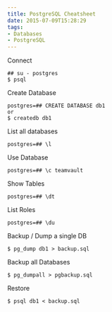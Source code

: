 ```yaml
---
title: PostgreSQL Cheatsheet
date: 2015-07-09T15:28:29
tags: 
- Databases
- PostgreSQL
---
```


Connect

    ## su - postgres
    $ psql

Create Database

    postgres=## CREATE DATABASE db1
    or
    $ createdb db1

List all databases

    postgres=## \l

Use Database

    postgres=## \c teamvault

Show Tables

    postgres=## \dt

List Roles

    postgres=## \du

Backup / Dump a single DB

    $ pg_dump db1 > backup.sql

Backup all Databases

    $ pg_dumpall > pgbackup.sql

Restore

    $ psql db1 < backup.sql

